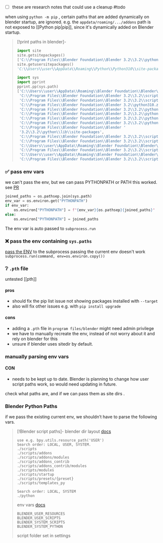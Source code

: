 
- [ ] these are research notes that could use a cleanup #todo

when using `python -m pip` , certain paths that are added dynamically on blender startup, are ignored.
e.g. the `appdata/roaming/.../addons` path is not exposed to [[Python pip|pip]], since it's dynamically added on Blender startup.

> [!print paths in blender]-
> ```python
> import site
> site.getsitepackages()
> ['C:\\Program Files\\Blender Foundation\\Blender 3.2\\3.2\\python', 'C:\\Program Files\\Blender Foundation\\Blender 3.2\\3.2\\python\\lib\\site-packages']
> site.getusersitepackages()
> 'C:\\Users\\user\\AppData\\Roaming\\Python\\Python310\\site-packages'
> 
> import sys
> import pprint
> pprint.pp(sys.path)
> ['C:\\Users\\user\\AppData\\Roaming\\Blender Foundation\\Blender\\3.2\\scripts\\modules',
>  'C:\\Program Files\\Blender Foundation\\Blender 3.2\\3.2\\scripts\\startup',
>  'C:\\Program Files\\Blender Foundation\\Blender 3.2\\3.2\\scripts\\modules',
>  'C:\\Program Files\\Blender Foundation\\Blender 3.2\\python310.zip',
>  'C:\\Program Files\\Blender Foundation\\Blender 3.2\\3.2\\python\\DLLs',
>  'C:\\Program Files\\Blender Foundation\\Blender 3.2\\3.2\\python\\lib',
>  'C:\\Program Files\\Blender Foundation\\Blender 3.2\\3.2\\python\\bin',
>  'C:\\Program Files\\Blender Foundation\\Blender 3.2\\3.2\\python',
>  'C:\\Program Files\\Blender Foundation\\Blender '
>  '3.2\\3.2\\python\\lib\\site-packages',
>  'C:\\Program Files\\Blender Foundation\\Blender 3.2\\3.2\\scripts\\freestyle\\modules',
>  'C:\\Program Files\\Blender Foundation\\Blender 3.2\\3.2\\scripts\\addons\\modules',
>  'C:\\Users\\user\\AppData\\Roaming\\Blender Foundation\\Blender\\3.2\\scripts\\addons\\modules',
>  'C:\\Program Files\\Blender Foundation\\Blender 3.2\\3.2\\scripts\\addons',
>  'C:\\Users\\user\\AppData\\Roaming\\Blender Foundation\\Blender\\3.2\\scripts\\addons',
>  'C:\\Program Files\\Blender Foundation\\Blender 3.2\\3.2\\scripts\\addons_contrib']
> ```
> 

### ✅ pass env vars 
we can't pass the env, but we can pass PYTHONPATH or PATH
this worked. see [PR](https://github.com/hannesdelbeke/blender_pip/pull/2/)
```python
joined_paths = os.pathsep.join(sys.path)
env_var = os.environ.get("PYTHONPATH")
if env_var:
	os.environ["PYTHONPATH"] = f"{env_var}{os.pathsep}{joined_paths}"
else:
	os.environ["PYTHONPATH"] = joined_paths
```
The env var is auto passed to `subprocess.run`

### ❌ pass the env containing `sys.paths`
[pass the ENV](https://stackoverflow.com/questions/2231227/python-subprocess-popen-with-a-modified-environment) to the subprocess
passing the current env doesn't work `subprocess.run(command, env=os.environ.copy())`

### ❔ `.pth` file
untested [[pth]]
#### pros
- should fix the pip list issue not showing packages installed with `--target`
- also will fix other issues e.g. with `pip install upgrade`
#### cons
- adding a `.pth` file  in `program files/blender` might need admin privilege
- we have to manually recreate the env, instead of not worry about it and rely on blender for this
- unsure if blender uses sitedir by default. 

### manually parsing env vars
#### CON
- needs to be kept up to date. Blender is planning to change how user script paths work, so would need updating in future.

check what paths are, and if we can pass them as site dirs .

### Blender Python Paths
if we pass the existing current env, we shouldn’t have to parse the following vars.
> [!Blender script paths]-
> blender dir layout [docs](https://docs.blender.org/manual/en/latest/advanced/blender_directory_layout.html)
> ```
> use e.g. bpy.utils.resource_path('USER')
> Search order: LOCAL, USER, SYSTEM. 
> ./scripts
> ./scripts/addons
> ./scripts/addons/modules
> ./scripts/addons_contrib
> ./scripts/addons_contrib/modules
> ./scripts/modules
> ./scripts/startup
> ./scripts/presets/{preset}
> ./scripts/templates_py
> 
> Search order: LOCAL, SYSTEM
> ./python
> ```
> 
> env vars [docs](https://docs.blender.org/manual/en/latest/advanced/command_line/arguments.html#command-line-args-environment-variables)
> ```
> BLENDER_USER_RESOURCES
> BLENDER_USER_SCRIPTS
> BLENDER_SYSTEM_SCRIPTS
> BLENDER_SYSTEM_PYTHON
> ```
> 
> script folder set in settings